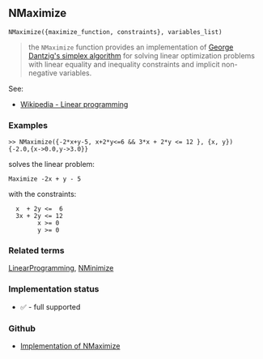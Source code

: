 ## NMaximize

``` 
NMaximize({maximize_function, constraints}, variables_list)
```

> the `NMaximize` function provides an implementation of [George Dantzig's simplex algorithm](http://en.wikipedia.org/wiki/Simplex_algorithm) for solving linear optimization problems with linear equality and inequality constraints and implicit non-negative variables.

See:  
* [Wikipedia - Linear programming](http://en.wikipedia.org/wiki/Linear_programming)

### Examples

```
>> NMaximize({-2*x+y-5, x+2*y<=6 && 3*x + 2*y <= 12 }, {x, y})
{-2.0,{x->0.0,y->3.0}}
```

solves the linear problem:

```
Maximize -2x + y - 5
```

with the constraints:

```
  x  + 2y <=  6
  3x + 2y <= 12
        x >= 0
		y >= 0
```

### Related terms 
[LinearProgramming](LinearProgramming.md), [NMinimize](NMinimize.md)

### Implementation status

* &#x2705; - full supported

### Github

* [Implementation of NMaximize](https://github.com/axkr/symja_android_library/blob/master/symja_android_library/matheclipse-core/src/main/java/org/matheclipse/core/builtin/MinMaxFunctions.java#L888) 

